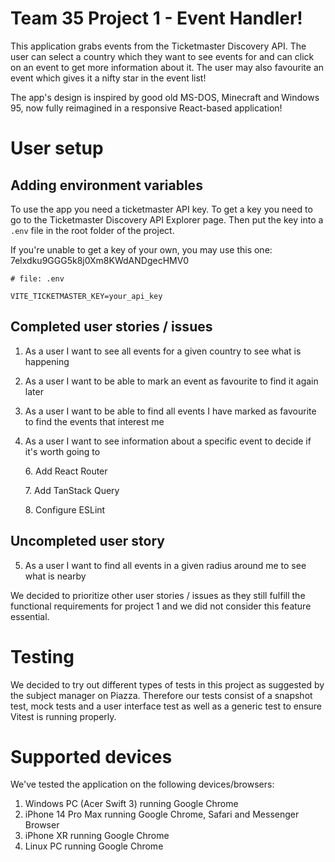 # Team 35 Project 1 - Event Handler!
This application grabs events from the Ticketmaster Discovery API. The user can select a country which they want to see events for and can click on an event to get more information about it. The user may also favourite an event which gives it a nifty star in the event list! 

The app's design is inspired by good old MS-DOS, Minecraft and Windows 95, now fully reimagined in a responsive React-based application! 

# User setup
## Adding environment variables

To use the app you need a ticketmaster API key. To get a key you need to go to the Ticketmaster Discovery API Explorer page. Then put the key into a `.env` file in the root folder of the project.

If you're unable to get a key of your own, you may use this one: 7elxdku9GGG5k8j0Xm8KWdANDgecHMV0

```
# file: .env

VITE_TICKETMASTER_KEY=your_api_key

```

## Completed user stories / issues
1. As a user I want to see all events for a given country to see what is happening

2. As a user I want to be able to mark an event as favourite to find it again later

3. As a user I want to be able to find all events I have marked as favourite to find the events that interest me

4. As a user I want to see information about a specific event to decide if it's worth going to

   6\. Add React Router

   7\. Add TanStack Query

   8\. Configure ESLint

## Uncompleted user story
5. As a user I want to find all events in a given radius around me to see what is nearby

We decided to prioritize other user stories / issues as they still fulfill the functional requirements for project 1 and we did not consider this feature essential.

# Testing
We decided to try out different types of tests in this project as suggested by the subject manager on Piazza.
Therefore our tests consist of a snapshot test, mock tests and a user interface test as well as a generic test to ensure Vitest is running properly. 

# Supported devices
We've tested the application on the following devices/browsers:
1. Windows PC (Acer Swift 3) running Google Chrome
2. iPhone 14 Pro Max running Google Chrome, Safari and Messenger Browser
3. iPhone XR running Google Chrome
4. Linux PC running Google Chrome
